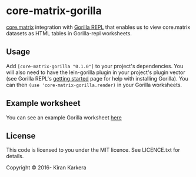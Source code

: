 # core-matrix-gorilla

[core.matrix](https://github.com/mikera/core.matrix) integration with [Gorilla REPL](http://gorilla-repl.org) that enables us to view core.matrix datasets as HTML tables in Gorilla-repl worksheets.

## Usage

Add `[core-matrix-gorilla "0.1.0"]` to your project's dependencies. You will also need to have the lein-gorilla plugin in your project's plugin vector (see
Gorilla REPL's [getting started](http://gorilla-repl.org/start.html) page for help with installing Gorilla).
You can then `(use 'core-matrix-gorilla.render)` in your Gorilla worksheets.

## Example worksheet

You can see an example Gorilla worksheet [here](http://viewer.gorilla-repl.org/view.html?source=github&user=shark8me&repo=clojure-machinelearning-cookbook&path=core.matrix-gorilla/ws/coremat.cljw)

## License

This code is licensed to you under the MIT licence. See LICENCE.txt for details.

Copyright © 2016- Kiran Karkera 


